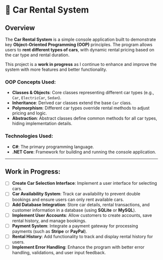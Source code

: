# 🚗 **Car Rental System**

## Overview
The **Car Rental System** is a simple console application built to demonstrate key **Object-Oriented Programming (OOP)** principles. The program allows users to **rent different types of cars**, with dynamic rental pricing based on the car type and rental duration. 

This project is a **work in progress** as I continue to enhance and improve the system with more features and better functionality.

### **OOP Concepts Used:**
- **Classes & Objects**: Core classes representing different car types (e.g., `Car`, `ElectricCar`, `Sedan`).
- **Inheritance**: Derived car classes extend the base `Car` class.
- **Polymorphism**: Different car types override rental methods to adjust pricing and logic.
- **Abstraction**: Abstract classes define common methods for all car types, hiding implementation details.

### **Technologies Used:**
- **C#**: The primary programming language.
- **.NET Core**: Framework for building and running the console application.

---

## Work in Progress:

- [ ] **Create Car Selection Interface**: Implement a user interface for selecting cars.
- [ ] **Car Availability System**: Track car availability to prevent double bookings and ensure users can only rent available cars.
- [ ] **Add Database Integration**: Store car details, rental transactions, and customer information in a database (using **SQLite** or **MySQL**).
- [ ] **Implement User Accounts**: Allow customers to create accounts, save rental history, and manage bookings.
- [ ] **Payment System**: Integrate a payment gateway for processing payments (such as **Stripe** or **PayPal**).
- [ ] **Rental History**: Add functionality to track and display rental history for users.
- [ ] **Implement Error Handling**: Enhance the program with better error handling, validations, and user input feedback.
